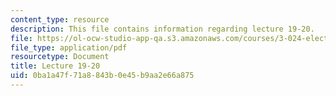```yaml
---
content_type: resource
description: This file contains information regarding lecture 19-20.
file: https://ol-ocw-studio-app-qa.s3.amazonaws.com/courses/3-024-electronic-optical-and-magnetic-properties-of-materials-spring-2013/0ba1a47f71a8843b0e45b9aa2e66a875_MIT3_024S13_2012lec19-20.pdf
file_type: application/pdf
resourcetype: Document
title: Lecture 19-20
uid: 0ba1a47f-71a8-843b-0e45-b9aa2e66a875
---
```

